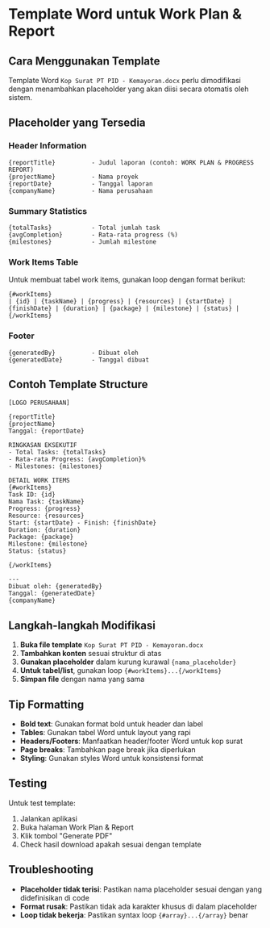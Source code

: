 # Template Word untuk Work Plan & Report

## Cara Menggunakan Template

Template Word `Kop Surat PT PID - Kemayoran.docx` perlu dimodifikasi dengan menambahkan placeholder yang akan diisi secara otomatis oleh sistem.

## Placeholder yang Tersedia

### Header Information
```
{reportTitle}          - Judul laporan (contoh: WORK PLAN & PROGRESS REPORT)
{projectName}          - Nama proyek
{reportDate}           - Tanggal laporan
{companyName}          - Nama perusahaan
```

### Summary Statistics
```
{totalTasks}           - Total jumlah task
{avgCompletion}        - Rata-rata progress (%)
{milestones}           - Jumlah milestone
```

### Work Items Table
Untuk membuat tabel work items, gunakan loop dengan format berikut:

```
{#workItems}
| {id} | {taskName} | {progress} | {resources} | {startDate} | {finishDate} | {duration} | {package} | {milestone} | {status} |
{/workItems}
```

### Footer
```
{generatedBy}          - Dibuat oleh
{generatedDate}        - Tanggal dibuat
```

## Contoh Template Structure

```
[LOGO PERUSAHAAN]

{reportTitle}
{projectName}
Tanggal: {reportDate}

RINGKASAN EKSEKUTIF
- Total Tasks: {totalTasks}
- Rata-rata Progress: {avgCompletion}%
- Milestones: {milestones}

DETAIL WORK ITEMS
{#workItems}
Task ID: {id}
Nama Task: {taskName}
Progress: {progress}
Resource: {resources}
Start: {startDate} - Finish: {finishDate}
Duration: {duration}
Package: {package}
Milestone: {milestone}
Status: {status}

{/workItems}

---
Dibuat oleh: {generatedBy}
Tanggal: {generatedDate}
{companyName}
```

## Langkah-langkah Modifikasi

1. **Buka file template** `Kop Surat PT PID - Kemayoran.docx`
2. **Tambahkan konten** sesuai struktur di atas
3. **Gunakan placeholder** dalam kurung kurawal `{nama_placeholder}`
4. **Untuk tabel/list**, gunakan loop `{#workItems}...{/workItems}`
5. **Simpan file** dengan nama yang sama

## Tip Formatting

- **Bold text**: Gunakan format bold untuk header dan label
- **Tables**: Gunakan tabel Word untuk layout yang rapi
- **Headers/Footers**: Manfaatkan header/footer Word untuk kop surat
- **Page breaks**: Tambahkan page break jika diperlukan
- **Styling**: Gunakan styles Word untuk konsistensi format

## Testing

Untuk test template:
1. Jalankan aplikasi
2. Buka halaman Work Plan & Report
3. Klik tombol "Generate PDF"
4. Check hasil download apakah sesuai dengan template

## Troubleshooting

- **Placeholder tidak terisi**: Pastikan nama placeholder sesuai dengan yang didefinisikan di code
- **Format rusak**: Pastikan tidak ada karakter khusus di dalam placeholder
- **Loop tidak bekerja**: Pastikan syntax loop `{#array}...{/array}` benar